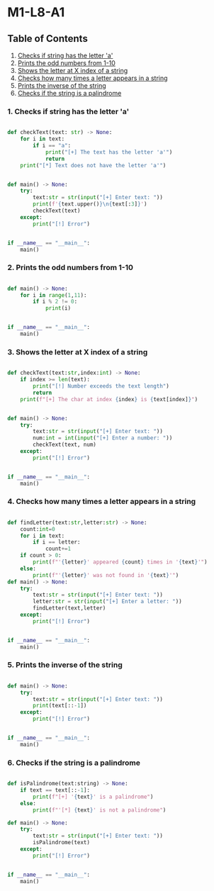 # M1-L8-A1

## Table of Contents

1. [Checks if string has the letter 'a'](#1-checks-if-string-has-the-letter-a)
2. [Prints the odd numbers from 1-10](#2-prints-the-odd-numbers-from-1-10)
3. [Shows the letter at X index of a string](#3-shows-the-letter-at-x-index-of-a-string)
4. [Checks how many times a letter appears in a string](#4-checks-how-many-times-a-letter-appears-in-a-string)
5. [Prints the inverse of the string](#5-prints-the-inverse-of-the-string)
6. [Checks if the string is a palindrome](#6-checks-if-the-string-is-a-palindrome)

### 1. Checks if string has the letter 'a'

```python

def checkText(text: str) -> None:
    for i in text:
        if i == "a":
            print("[+] The text has the letter 'a'")
            return
    print("[*] Text does not have the letter 'a'")


def main() -> None:
    try:
        text:str = str(input("[+] Enter text: "))
        print(f'{text.upper()}\n{text[:3]}')
        checkText(text)
    except:
        print("[!] Error")


if __name__ == "__main__":
    main()
```

### 2. Prints the odd numbers from 1-10

```python

def main() -> None:
    for i in range(1,11):
        if i % 2 != 0:
            print(i)


if __name__ == "__main__":
    main()
```

### 3. Shows the letter at X index of a string

```python

def checkText(text:str,index:int) -> None:
    if index >= len(text):
        print("[!] Number exceeds the text length")
        return
    print(f"[+] The char at index {index} is {text[index]}")


def main() -> None:
    try:
        text:str = str(input("[+] Enter text: "))
        num:int = int(input("[+] Enter a number: "))
        checkText(text, num)
    except:
        print("[!] Error")


if __name__ == "__main__":
    main()

```

### 4. Checks how many times a letter appears in a string

```python

def findLetter(text:str,letter:str) -> None:
    count:int=0
    for i in text:
        if i == letter:
            count+=1
    if count > 0:
        print(f"'{letter}' appeared {count} times in '{text}'")
    else:
        print(f"'{letter}' was not found in '{text}'")
def main() -> None:
    try:
        text:str = str(input("[+] Enter text: "))
        letter:str = str(input("[+] Enter a letter: "))
        findLetter(text,letter)
    except:
        print("[!] Error")


if __name__ == "__main__":
    main()

```

### 5. Prints the inverse of the string

```python

def main() -> None:
    try:
        text:str = str(input("[+] Enter text: "))
        print(text[::-1])
    except:
        print("[!] Error")


if __name__ == "__main__":
    main()

```

### 6. Checks if the string is a palindrome

```python

def isPalindrome(text:string) -> None:
    if text == text[::-1]:
        print(f"[+] '{text}' is a palindrome")
    else:
        print(f"'[*] {text}' is not a palindrome")

def main() -> None:
    try:
        text:str = str(input("[+] Enter text: "))
        isPalindrome(text)
    except:
        print("[!] Error")


if __name__ == "__main__":
    main()

```
